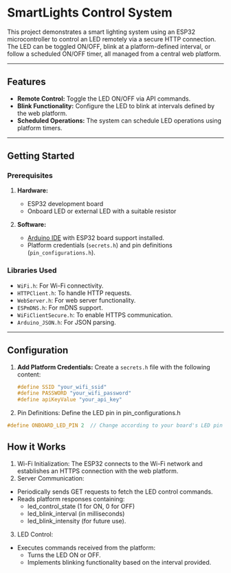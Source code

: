# SmartLights Control System

This project demonstrates a smart lighting system using an ESP32 microcontroller to control an LED remotely via a secure HTTP connection. The LED can be toggled ON/OFF, blink at a platform-defined interval, or follow a scheduled ON/OFF timer, all managed from a central web platform.

---

## Features

- **Remote Control:** Toggle the LED ON/OFF via API commands.
- **Blink Functionality:** Configure the LED to blink at intervals defined by the web platform.
- **Scheduled Operations:** The system can schedule LED operations using platform timers.

---

## Getting Started

### Prerequisites

1. **Hardware:**
   - ESP32 development board
   - Onboard LED or external LED with a suitable resistor

2. **Software:**
   - [Arduino IDE](https://www.arduino.cc/en/software) with ESP32 board support installed.
   - Platform credentials (`secrets.h`) and pin definitions (`pin_configurations.h`).

### Libraries Used

- `WiFi.h`: For Wi-Fi connectivity.
- `HTTPClient.h`: To handle HTTP requests.
- `WebServer.h`: For web server functionality.
- `ESPmDNS.h`: For mDNS support.
- `WiFiClientSecure.h`: To enable HTTPS communication.
- `Arduino_JSON.h`: For JSON parsing.

---

## Configuration

1. **Add Platform Credentials:**
   Create a `secrets.h` file with the following content:

   ```cpp
   #define SSID "your_wifi_ssid"
   #define PASSWORD "your_wifi_password"
   #define apiKeyValue "your_api_key"

2. Pin Definitions: Define the LED pin in pin_configurations.h
  
  ````cpp
  #define ONBOARD_LED_PIN 2  // Change according to your board's LED pin
 ````

## How it Works

1. Wi-Fi Initialization: The ESP32 connects to the Wi-Fi network and establishes an HTTPS connection with the web platform.
2. Server Communication:
  - Periodically sends GET requests to fetch the LED control commands.
  - Reads platform responses containing:
      - led_control_state (1 for ON, 0 for OFF)
      - led_blink_interval (in milliseconds)
      - led_blink_intensity (for future use).
3. LED Control:
  - Executes commands received from the platform:
      - Turns the LED ON or OFF.
      - Implements blinking functionality based on the interval provided.